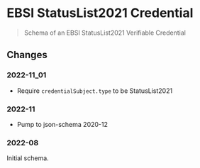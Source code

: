 # EBSI StatusList2021 Credential

> Schema of an EBSI StatusList2021 Verifiable Credential

## Changes

### 2022-11_01

- Require `credentialSubject.type` to be StatusList2021

### 2022-11

- Pump to json-schema 2020-12

### 2022-08

Initial schema.
